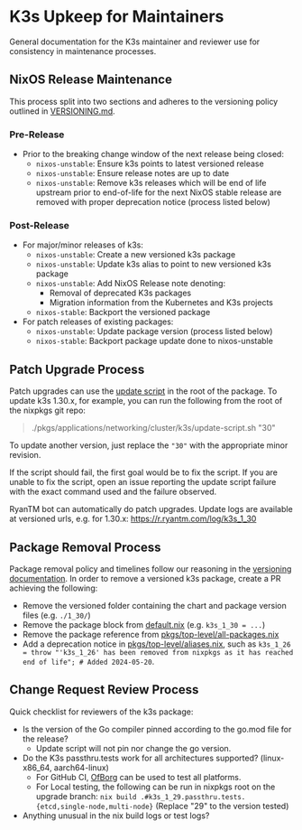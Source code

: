 
# K3s Upkeep for Maintainers

General documentation for the K3s maintainer and reviewer use for consistency in maintenance processes.

## NixOS Release Maintenance

This process split into two sections and adheres to the versioning policy outlined in [VERSIONING.md](VERSIONING.md).

### Pre-Release

* Prior to the breaking change window of the next release being closed:
  * `nixos-unstable`: Ensure k3s points to latest versioned release
  * `nixos-unstable`: Ensure release notes are up to date
  * `nixos-unstable`: Remove k3s releases which will be end of life upstream prior to end-of-life for the next NixOS stable release are removed with proper deprecation notice (process listed below)

### Post-Release

* For major/minor releases of k3s:
  * `nixos-unstable`: Create a new versioned k3s package
  * `nixos-unstable`: Update k3s alias to point to new versioned k3s package
  * `nixos-unstable`: Add NixOS Release note denoting:
    * Removal of deprecated K3s packages
    * Migration information from the Kubernetes and K3s projects
  * `nixos-stable`: Backport the versioned package
* For patch releases of existing packages:
  * `nixos-unstable`: Update package version (process listed below)
  * `nixos-stable`: Backport package update done to nixos-unstable

## Patch Upgrade Process

Patch upgrades can use the [update script](../update-script.sh) in the root of the package. To update k3s 1.30.x, for example, you can run the following from the root of the nixpkgs git repo:

> ./pkgs/applications/networking/cluster/k3s/update-script.sh "30"

To update another version, just replace the `"30"` with the appropriate minor revision.

If the script should fail, the first goal would be to fix the script. If you are unable to fix the script, open an issue reporting the update script failure with the exact command used and the failure observed.

RyanTM bot can automatically do patch upgrades. Update logs are available at versioned urls, e.g. for 1.30.x: https://r.ryantm.com/log/k3s_1_30

## Package Removal Process

Package removal policy and timelines follow our reasoning in the [versioning documentation](VERSIONING.md#patch-release-support-lifecycle). In order to remove a versioned k3s package, create a PR achieving the following:

* Remove the versioned folder containing the chart and package version files (e.g. `./1_30/`)
* Remove the package block from [default.nix](../default.nix) (e.g. `k3s_1_30 = ...`)
* Remove the package reference from [pkgs/top-level/all-packages.nix](/pkgs/top-level/all-packages.nix)
* Add a deprecation notice in [pkgs/top-level/aliases.nix](/pkgs/top-level/aliases.nix), such as `k3s_1_26 = throw "'k3s_1_26' has been removed from nixpkgs as it has reached end of life"; # Added 2024-05-20`.

## Change Request Review Process

Quick checklist for reviewers of the k3s package:

* Is the version of the Go compiler pinned according to the go.mod file for the release?
  * Update script will not pin nor change the go version.
* Do the K3s passthru.tests work for all architectures supported? (linux-x86_64, aarch64-linux)
  * For GitHub CI, [OfBorg](https://github.com/NixOS/ofborg) can be used to test all platforms.
  * For Local testing, the following can be run in nixpkgs root on the upgrade branch: `nix build .#k3s_1_29.passthru.tests.{etcd,single-node,multi-node}` (Replace "29" to the version tested)
* Anything unusual in the nix build logs or test logs?

